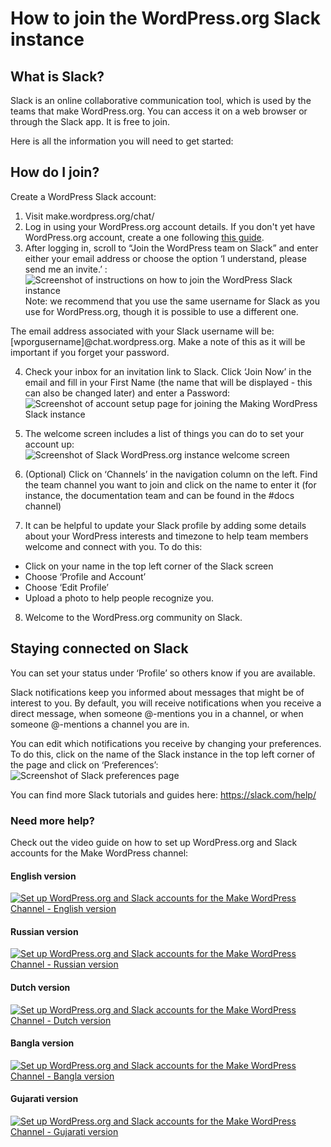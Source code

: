 
# How to join the WordPress.org Slack instance

## What is Slack?

Slack is an online collaborative communication tool, which is used by the teams that make WordPress.org. You can access it on a web browser or through the Slack app. It is free to join. 

Here is all the information you will need to get started:

## How do I join?

Create a WordPress Slack account:
1. Visit make.wordpress.org/chat/
2. Log in using your WordPress.org account details. If you don't yet have WordPress.org account, create a one following [this guide](https://github.com/WordPress/contributor-day-handbook/blob/master/*Start%20Here%20-%20General%20Guides/How%20to%20get%20a%20WordPress.org%20account.md).
3. After logging in, scroll to “Join the WordPress team on Slack” and enter either your email address or choose the option ‘I understand, please send me an invite.’ : 
  ![Screenshot of instructions on how to join the WordPress Slack instance](https://github.com/WordPress/contributor-day-handbook/blob/master/images/slack%20invitation%20link_en.png)
Note: we recommend that you use the same username for Slack as you use for WordPress.org, though it is possible to use a different one.

The email address associated with your Slack username will be: [wporgusername]@chat.wordpress.org. Make a note of this as it will be important if you forget your password.

4. Check your inbox for an invitation link to Slack. Click ‘Join Now’ in the email and fill in your First Name (the name that will be displayed - this can also be changed later) and enter a Password: 
  ![Screenshot of account setup page for joining the Making WordPress Slack instance](https://github.com/WordPress/contributor-day-handbook/blob/master/images/slack%20account%20creation_EN.png)

5. The welcome screen includes a list of things you can do to set your account up: ![Screenshot of Slack WordPress.org instance welcome screen](https://github.com/WordPress/contributor-day-handbook/blob/master/images/Slack%20Welcome%20Screen_en.png)
6. (Optional) Click on ‘Channels’ in the navigation column on the left. Find the team channel you want to join and click on the name to enter it (for instance, the documentation team and can be found in the #docs channel)
7. It can be helpful to update your Slack profile by adding some details about your WordPress interests and timezone to help team members welcome and connect with you. To do this:
* Click on your name in the top left corner of the Slack screen
* Choose ‘Profile and Account’
* Choose ‘Edit Profile’
* Upload a photo to help people recognize you. 
8. Welcome to the WordPress.org community on Slack.

## Staying connected on Slack
You can set your status under ‘Profile’ so others know if you are available.

Slack notifications keep you informed about messages that might be of interest to you. By default, you will receive notifications when you receive a direct message, when someone @-mentions you in a channel, or when someone @-mentions a channel you are in.   

You can edit which notifications you receive by changing your preferences. To do this, click on the name of the Slack instance in the top left corner of the page and click on ‘Preferences’:
  ![Screenshot of Slack preferences page](https://github.com/WordPress/contributor-day-handbook/blob/master/images/Slack%20Preferences%20Setting_en.png)

You can find more Slack tutorials and guides here: https://slack.com/help/

### Need more help?

Check out the video guide on how to set up WordPress.org and Slack accounts for the Make WordPress channel:
 
#### English version
[![Set up WordPress.org and Slack accounts for the Make WordPress Channel - English version](https://i.ytimg.com/vi/XjO7sGhNJ9o/maxresdefault.jpg)](//www.youtube.com/watch?v=XjO7sGhNJ9o "Set up a WordPress.org and Slack account for the Make WordPress Channel - English version")
#### Russian version
[![Set up WordPress.org and Slack accounts for the Make WordPress Channel - Russian version](https://i.ytimg.com/vi/liBPJEyIe8k/maxresdefault.jpg)](//www.youtube.com/watch?v=liBPJEyIe8k "Set up a WordPress.org and Slack account for the Make WordPress Channel - Russian version")
#### Dutch version
[![Set up WordPress.org and Slack accounts for the Make WordPress Channel - Dutch version](https://i.ytimg.com/vi/T0vuo8tFeJg/maxresdefault.jpg)](//www.youtube.com/watch?v=T0vuo8tFeJg "Set up a WordPress.org and Slack account for the Make WordPress Channel - Dutch version")
#### Bangla version
[![Set up WordPress.org and Slack accounts for the Make WordPress Channel - Bangla version](https://i.ytimg.com/vi/Cldxz9ihia0/maxresdefault.jpg)](//www.youtube.com/watch?v=Cldxz9ihia0 "Set up a WordPress.org and Slack account for the Make WordPress Channel - Bangla version")
#### Gujarati version
[![Set up WordPress.org and Slack accounts for the Make WordPress Channel - Gujarati version](https://i.ytimg.com/vi/y6N0-On6fVc/maxresdefault.jpg)](//www.youtube.com/watch?v=y6N0-On6fVc "Set up a WordPress.org and Slack account for the Make WordPress Channel - Gujarati version")
